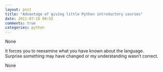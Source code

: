 ```yaml
---
layout: post
title: "Advantage of giving little Python introductory courses"
date: 2011-07-16 08:52
comments: true
categories: python
---
```


None


It forces you to reexamine what you have known about the language. Surprise something may have changed or my understanding wasn’t correct.


None

